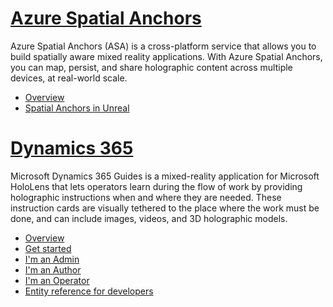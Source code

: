 # [Azure Spatial Anchors](#tab/asa)

Azure Spatial Anchors (ASA) is a cross-platform service that allows you to build spatially aware mixed reality applications. With Azure Spatial Anchors, you can map, persist, and share holographic content across multiple devices, at real-world scale.

* [Overview](/azure/spatial-anchors/overview) 
* [Spatial Anchors in Unreal](../unreal/unreal-azure-spatial-anchors.md) 

# [Dynamics 365](#tab/D365)

Microsoft Dynamics 365 Guides is a mixed-reality application for Microsoft HoloLens that lets operators learn during the flow of work by providing holographic instructions when and where they are needed. These instruction cards are visually tethered to the place where the work must be done, and can include images, videos, and 3D holographic models.

* [Overview](/dynamics365/mixed-reality/guides/) 
* [Get started](/dynamics365/mixed-reality/guides/get-started) 
* [I'm an Admin](/dynamics365/mixed-reality/guides/setup)
* [I'm an Author](/dynamics365/mixed-reality/guides/authoring-overview) 
* [I'm an Operator](/dynamics365/mixed-reality/guides/operator-overview) 
* [Entity reference for developers](/dynamics365/mixed-reality/guides/developer-entity-reference)
